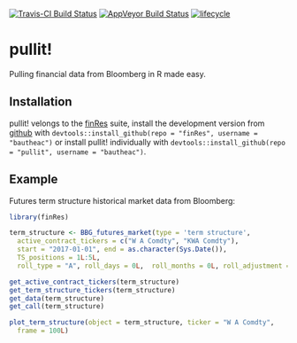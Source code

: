 [![Travis-CI Build Status](https://travis-ci.org/bautheac/pullit.svg?branch=master)](https://travis-ci.org/bautheac/pullit)
[![AppVeyor Build Status](https://ci.appveyor.com/api/projects/status/github/bautheac/pullit?branch=master&svg=true)](https://ci.appveyor.com/project/bautheac/pullit)
[![lifecycle](https://img.shields.io/badge/lifecycle-experimental-orange.svg)](https://www.tidyverse.org/lifecycle/#experimental)


# pullit!

Pulling financial data from Bloomberg in R made easy.


## Installation

pullit! velongs to the [finRes](https://bautheac.github.io/finRes/) suite, install the development version from [github](https://github.com/bautheac/finRes/) with `devtools::install_github(repo = "finRes", username = "bautheac")` or install pullit! individually with `devtools::install_github(repo = "pullit", username = "bautheac")`.



## Example

Futures term structure historical market data from Bloomberg:

``` r
library(finRes)

term_structure <- BBG_futures_market(type = 'term structure', 
  active_contract_tickers = c("W A Comdty", "KWA Comdty"), 
  start = "2017-01-01", end = as.character(Sys.Date()), 
  TS_positions = 1L:5L, 
  roll_type = "A", roll_days = 0L,  roll_months = 0L, roll_adjustment = "N")

get_active_contract_tickers(term_structure)
get_term_structure_tickers(term_structure)
get_data(term_structure)
get_call(term_structure)

plot_term_structure(object = term_structure, ticker = "W A Comdty", 
  frame = 100L)


```

